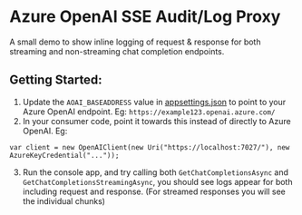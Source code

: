 # Azure OpenAI SSE Audit/Log Proxy

A small demo to show inline logging of request & response for both streaming and non-streaming chat completion endpoints.

## Getting Started:
1. Update the `AOAI_BASEADDRESS` value in [appsettings.json](appsettings.json) to point to your Azure OpenAI endpoint. Eg: `https://example123.openai.azure.com/`
2. In your consumer code, point it towards this instead of directly to Azure OpenAI. Eg:
```
var client = new OpenAIClient(new Uri("https://localhost:7027/"), new AzureKeyCredential("..."));
```
3. Run the console app, and try calling both `GetChatCompletionsAsync` and `GetChatCompletionsStreamingAsync`, you should see logs appear for both including request and response. (For streamed responses you will see the individual chunks)